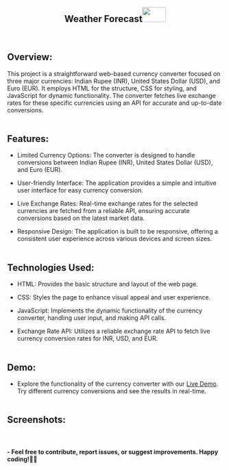 <h2 align = "center">Weather Forecast<img src="images/fevicon.png" alt="" height="35" width="55"/></h2>
<br>

<h2>Overview:</h2>

This project is a straightforward web-based currency converter focused on three major currencies: Indian Rupee (INR), United States Dollar (USD), and Euro (EUR). It employs HTML for the structure, CSS for styling, and JavaScript for dynamic functionality. The converter fetches live exchange rates for these specific currencies using an API for accurate and up-to-date conversions.
<br><br>

<h2>Features:</h2>

- Limited Currency Options: The converter is designed to handle conversions between Indian Rupee (INR), United States Dollar (USD), and Euro (EUR).
  
- User-friendly Interface: The application provides a simple and intuitive user interface for easy currency conversion.

- Live Exchange Rates: Real-time exchange rates for the selected currencies are fetched from a reliable API, ensuring accurate conversions based on the latest market data.

- Responsive Design: The application is built to be responsive, offering a consistent user experience across various devices and screen sizes.
<br><br>

<h2>Technologies Used:</h2>

- HTML: Provides the basic structure and layout of the web page.

- CSS: Styles the page to enhance visual appeal and user experience.

- JavaScript: Implements the dynamic functionality of the currency converter, handling user input, and making API calls.

- Exchange Rate API: Utilizes a reliable exchange rate API to fetch live currency conversion rates for INR, USD, and EUR.
<br><br>

<h2>Demo:</h2>

- Explore the functionality of the currency converter with our <a href="https://prajyotkalekar.github.io/Weather_Forecast_Application/" target="_blank">Live Demo</a>. Try different currency conversions and see the results in real-time.
<br><br>

<h2>Screenshots:</h2>


<br>

<h4> - Feel free to contribute, report issues, or suggest improvements. Happy coding!🤝💡</h4>

